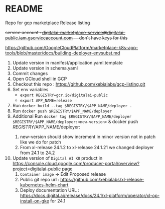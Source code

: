 # README
Repo for gcp marketplace Release listing

~~service account : digitalai-marketplace-service@digitalai-public.iam.gserviceaccount.com -- don't have keys for this~~

https://github.com/GoogleCloudPlatform/marketplace-k8s-app-tools/blob/master/docs/building-deployer-envsubst.md


1. Update version in manifest/application.yaml.template
2. Update version in schema.yaml
3. Commit changes
4. Open GCloud shell in GCP
5. Checkout this repo : https://github.com/xebialabs/gcp-listing.git
6. Set env variables
    * `export REGISTRY=gcr.io/digitalai-public`
    * `export APP_NAME=release`
7. Run `docker build --tag $REGISTRY/$APP_NAME/deployer .`
8. Run `docker push $REGISTRY/$APP_NAME/deployer`
9. Additional Run `docker tag $REGISTRY/$APP_NAME/deployer $REGISTRY/$APP_NAME/deployer:<new-version>` & docker push $REGISTRY/$APP_NAME/deployer:<new-version>
    1. new-version should show increment in minor version not in patch like we do for patch
    2. From xl-release 24.1.2 to xl-release 24.1.21 we changed deployer from 24.1 to 24.2
10. Update version of `Digital AI K8` product in https://console.cloud.google.com/producer-portal/overview?project=digitalai-public page
    1. `Container image` -> Edit Proposed release
    2. Public git repo url : https://github.com/xebialabs/xl-release-kubernetes-helm-chart
    3. Deploy documentation URL : https://docs.digital.ai/release/docs/24.1/xl-platform/operator/xl-op-install-on-gke for 24.1
